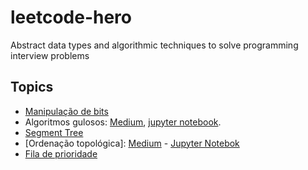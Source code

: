 # leetcode-hero
Abstract data types and algorithmic techniques to solve programming interview problems

## Topics

- [Manipulação de bits](https://dev.to/thiagocesarm/manipulacao-de-bits-para-resolucao-de-questoes-de-entrevistas-de-programacao-1kjp)
- Algoritmos gulosos: [Medium](https://medium.com/@alvarofpp/algoritmos-gulosos-937390bb1137), [jupyter notebook](greedy/greedy-algorithms.ipynb).
- [Segment Tree](https://dev.to/curingartur/segment-tree-3hpe)
- [Ordenação topológica]: [Medium](https://medium.com/@mateussfcosta/ordena%C3%A7%C3%A3o-topol%C3%B3gica-para-resolu%C3%A7%C3%A3o-de-quest%C3%B5es-de-entrevistas-de-programa%C3%A7%C3%A3o-23563fbfc80b) - [Jupyter Notebok](topological_sort.ipynb)
- [Fila de prioridade](priority-queue/README.md)